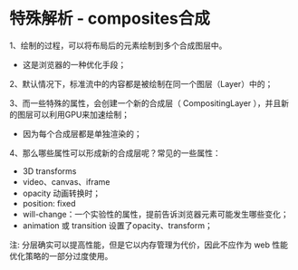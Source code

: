 # 特殊解析 - composites合成

1、绘制的过程，可以将布局后的元素绘制到多个合成图层中。
+ 这是浏览器的一种优化手段；
  
2、默认情况下，标准流中的内容都是被绘制在同一个图层（Layer）中的；

3、而一些特殊的属性，会创建一个新的合成层（ CompositingLayer ），并且新的图层可以利用GPU来加速绘制；
+ 因为每个合成层都是单独渲染的；

4、那么哪些属性可以形成新的合成层呢？常见的一些属性：
+ 3D transforms
+ video、canvas、iframe
+ opacity 动画转换时；
+ position: fixed
+ will-change：一个实验性的属性，提前告诉浏览器元素可能发生哪些变化；
+ animation 或 transition 设置了opacity、transform； 

注: 分层确实可以提高性能，但是它以内存管理为代价，因此不应作为 web 性能优化策略的一部分过度使用。